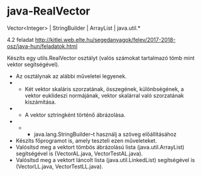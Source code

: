 # java-RealVector
Vector&lt;Integer> | StringBuilder | ArrayList | java.util.*

4.2 feladat
http://kitlei.web.elte.hu/segedanyagok/felev/2017-2018-osz/java-hun/feladatok.html

Készíts egy utils.RealVector osztályt (valós számokat tartalmazó tömb mint vektor segítségével).
- Az osztálynak az alábbi műveletei legyenek.
- - Két vektor skaláris szorzatának, összegének, különbségének, a vektor euklideszi normájának, vektor skalárral való szorzatának kiszámítása.
- - A vektor sztringként történő ábrázolása.
- - - java.lang.StringBuilder–t használj a szöveg előállításához
- Készíts főprogramot is, amely teszteli ezen műveleteket.
- Valósítsd meg a vektort tömbös ábrázolású lista (java.util.ArrayList) segítségével is (VectorAL.java, VectorTestAL.java).
- Valósítsd meg a vektort láncolt lista (java.util.LinkedList) segítségével is (VectorLL.java, VectorTestLL.java).
